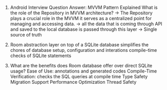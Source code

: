 1. Android Interview Question Answer: MVVM Pattern Explained
	What is the role of the Repository in MVVM architecture?
	-> The Repository plays a crucial role in the MVVM it serves as a centralized point for managing and accessing data.
	-> all the data that is coming through API and saved to the local database is passed through this layer
	-> Single source of truth

2. Room
	abstraction layer on top of a SQLite database
	simplifies the chores of database setup, configuration and interations
	compile-time checks of SQLite statements

3. What are the benefits does Room database offer over direct SQLite usage?
	Ease of Use: annotations and generated codes
	Compile-Time Verification: checks the SQL queries at compile time
	Type Safety
	Migration Support
	Performance Optimization
	Thread Safety

